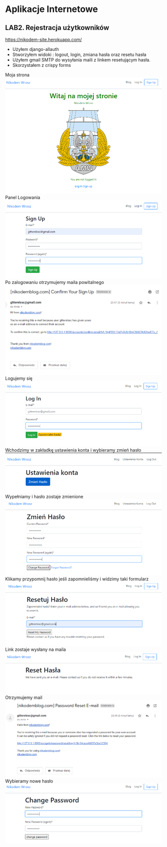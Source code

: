 # Aplikacje Internetowe

## LAB2. Rejestracja użytkowników
https://nikodem-site.herokuapp.com/
- Użyłem django-allauth
- Stworzyłem widoki : logout, login, zmiana hasła oraz resetu hasła
- Użyłem gmail SMTP do wysyłania maili z linkem resetującym hasła.
- Skorzystałem z crispy forms

Moja strona
  ![strona głóna](/scr/1.PNG)
Panel Logowania
  ![strona głóna](/scr/2.PNG)
Po zalogowaniu otrzymujemy maila powitalnego
  ![strona głóna](/scr/3.PNG)
Logujemy się
  ![strona głóna](/scr/4.PNG)
Wchodzimy w zakładkę ustawienia konta i wybieramy zmień hasło
  ![strona głóna](/scr/5.PNG)
 Wypełniamy i hasło zostaje zmienione
  ![strona głóna](/scr/6.PNG)
 Klikamy przypomnij hasło jeśli zapomnieliśmy i widzimy taki formularz
  ![strona głóna](/scr/7.PNG)
 Link zostaje wysłany na maila
  ![strona głóna](/scr/8.PNG)
  Otrzymujemy mail
  ![strona głóna](/scr/9.PNG)
  Wybieramy nowe hasło
  ![strona głóna](/scr/10.PNG)



